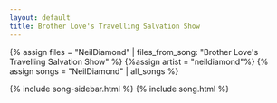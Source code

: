 ```yaml
---
layout: default
title: Brother Love's Travelling Salvation Show
---
```


{% assign files = "NeilDiamond" | files_from_song: "Brother Love's Travelling Salvation Show" %}
{%assign artist = "neildiamond"%}
{% assign songs = "NeilDiamond" | all_songs %}

{% include song-sidebar.html %}
{% include song.html %}